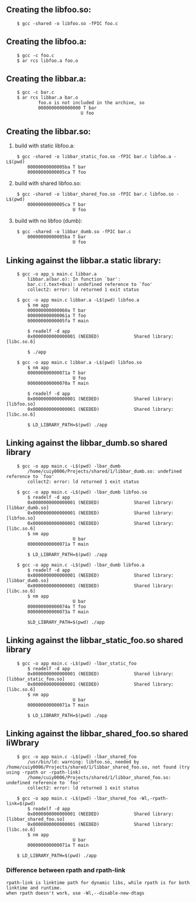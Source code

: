 ## Creating the libfoo.so:
```
    $ gcc -shared -o libfoo.so -fPIC foo.c
```

## Creating the libfoo.a:
```
    $ gcc -c foo.c
    $ ar rcs libfoo.a foo.o
```

## Creating the libbar.a:
```
    $ gcc -c bar.c
    $ ar rcs libbar.a bar.o
            foo.o is not included in the archive, so 
            0000000000000000 T bar
                            U foo
```

## Creating the libbar.so:
1) build with static libfoo.a:
```
    $ gcc -shared -o libbar_static_foo.so -fPIC bar.c libfoo.a -L$(pwd)
        00000000000005ba T bar
        00000000000005ca T foo
```
        
2) build with shared libfoo.so:
```
    $ gcc -shared -o libbar_shared_foo.so -fPIC bar.c libfoo.so -L$(pwd)
        00000000000005ca T bar
                         U foo
```

3) build with no libfoo (dumb):
```
    $ gcc -shared -o libbar_dumb.so -fPIC bar.c
        00000000000005ba T bar
                         U foo
```

## Linking against the libbar.a static library:
```
    $ gcc -o app_s main.c libbar.a
        libbar.a(bar.o): In function `bar':
        bar.c:(.text+0xa): undefined reference to `foo'
        collect2: error: ld returned 1 exit status
```
```
    $ gcc -o app main.c libbar.a -L$(pwd) libfoo.a
        $ nm app
        000000000000060a T bar
        000000000000061a T foo
        00000000000005fa T main

        $ readelf -d app
        0x0000000000000001 (NEEDED)             Shared library: [libc.so.6]

        $ ./app
```

```
    $ gcc -o app main.c libbar.a -L$(pwd) libfoo.so
        $ nm app
        000000000000071a T bar
                         U foo
        000000000000070a T main

        $ readelf -d app
        0x0000000000000001 (NEEDED)             Shared library: [libfoo.so]
        0x0000000000000001 (NEEDED)             Shared library: [libc.so.6]

        $ LD_LIBRARY_PATH=$(pwd) ./app
```

## Linking against the libbar_dumb.so shared library
```
    $ gcc -o app main.c -L$(pwd) -lbar_dumb
        /home/cuiy0006/Projects/shared/1/libbar_dumb.so: undefined reference to `foo'
        collect2: error: ld returned 1 exit status
```

```
    $ gcc -o app main.c -L$(pwd) -lbar_dumb libfoo.so
        $ readelf -d app
        0x0000000000000001 (NEEDED)             Shared library: [libbar_dumb.so]
        0x0000000000000001 (NEEDED)             Shared library: [libfoo.so]
        0x0000000000000001 (NEEDED)             Shared library: [libc.so.6]
        $ nm app
                         U bar
        000000000000071a T main

        $ LD_LIBRARY_PATH=$(pwd) ./app
```

```
    $ gcc -o app main.c -L$(pwd) -lbar_dumb libfoo.a
        $ readelf -d app
        0x0000000000000001 (NEEDED)             Shared library: [libbar_dumb.so]
        0x0000000000000001 (NEEDED)             Shared library: [libc.so.6] 
        $ nm app
                         U bar
        000000000000074a T foo
        000000000000073a T main

        $LD_LIBRARY_PATH=$(pwd) ./app
```

## Linking against the libbar_static_foo.so shared library
```
    $ gcc -o app main.c -L$(pwd) -lbar_static_foo
        $ readelf -d app
        0x0000000000000001 (NEEDED)             Shared library: [libbar_static_foo.so]
        0x0000000000000001 (NEEDED)             Shared library: [libc.so.6]
        $ nm app
                         U bar
        000000000000071a T main
        
        $ LD_LIBRARY_PATH=$(pwd) ./app
```

## Linking against the libbar_shared_foo.so shared liWbrary
```
    $ gcc -o app main.c -L$(pwd) -lbar_shared_foo
        /usr/bin/ld: warning: libfoo.so, needed by /home/cuiy0006/Projects/shared/1/libbar_shared_foo.so, not found (try using -rpath or -rpath-link)
        /home/cuiy0006/Projects/shared/1/libbar_shared_foo.so: undefined reference to `foo'
        collect2: error: ld returned 1 exit status
```

```
    $ gcc -o app main.c -L$(pwd) -lbar_shared_foo -Wl,-rpath-link=$(pwd)
        $ readelf -d app
        0x0000000000000001 (NEEDED)             Shared library: [libbar_shared_foo.so]
        0x0000000000000001 (NEEDED)             Shared library: [libc.so.6]
        $ nm app
                         U bar
        000000000000071a T main

    $ LD_LIBRARY_PATH=$(pwd) ./app
```

### Difference between rpath and rpath-link
    rpath-link is linktime path for dynamic libs, while rpath is for both linktime and runtime.  
    when rpath doesn't work, use -Wl,--disable-new-dtags  
